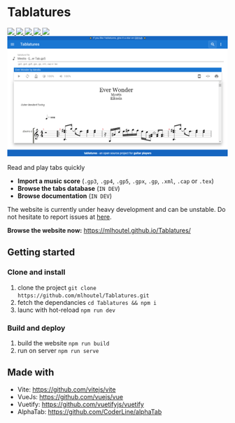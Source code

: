 # Tablatures

<a href="https://github.com/mlhoutel/Tablatures/blob/main/.github/workflows/main.yml" alt="Build">
  <img src="https://img.shields.io/github/workflow/status/mlhoutel/Tablatures/Build%20Vue/main?style=flat-square" />
</a>

<a href="https://github.com/mlhoutel/Tablatures/blob/main/package.json" alt="Version">
  <img src="https://img.shields.io/github/package-json/v/mlhoutel/Tablatures?style=flat-square" />
</a>

<a href="https://github.com/mlhoutel/Tablatures/search?l=vue" alt="Language">
  <img src="https://img.shields.io/github/languages/top/mlhoutel/Tablatures?style=flat-square" />
</a>

<a href="https://github.com/mlhoutel/Tablatures/projects/1" alt="Roadmap">
  <img src="https://img.shields.io/badge/roadmap-available-brightgreen?style=flat-square" />
</a>

<a href="https://github.com/mlhoutel/Tablatures/blob/main/LICENSE/" alt="License">
  <img src="https://img.shields.io/github/license/mlhoutel/Tablatures?style=flat-square" />
</a>

<img src="./src/assets/images/Tablatures.png">

Read and play tabs quickly

- **Import a music score** (`.gp3`, `.gp4`, `.gp5`, `.gpx`, `.gp`, `.xml`, `.cap` or `.tex`)
- **Browse the tabs database** (`IN DEV`)
- **Browse documentation** (`IN DEV`)

The website is currently under heavy development and can be unstable. Do not hesitate to report issues at [here](https://github.com/mlhoutel/Tablatures/issues).

**Browse the website now:** https://mlhoutel.github.io/Tablatures/

## Getting started

### Clone and install

1. clone the project `git clone https://github.com/mlhoutel/Tablatures.git`
2. fetch the dependancies `cd Tablatures && npm i`
3. launc with hot-reload `npm run dev`

### Build and deploy

1. build the website `npm run build`
2. run on server `npm run serve`

## Made with

- Vite: https://github.com/vitejs/vite
- VueJs: https://github.com/vuejs/vue
- Vuetify: https://github.com/vuetifyjs/vuetify
- AlphaTab: https://github.com/CoderLine/alphaTab